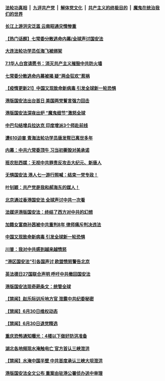 ####  [法轮功真相](../../../../basic/blob/master/README.md?t=07012231) &nbsp;|&nbsp; [九评共产党](../../../../9ping.md/blob/master/README.md?t=07012231) &nbsp;|&nbsp; [解体党文化](../../../../jtdwh.md/blob/master/README.md?t=07012231)  &nbsp;|&nbsp; [共产主义的终极目的](../../../../gczydzjmd.md/blob/master/README.md?t=07012231) &nbsp;|&nbsp; [魔鬼在统治我们的世界](../../../../mgztzwmdsj.md/blob/master/README.md?t=07012231) 

#### [长江上游洪灾泛滥 云南昭通灾情惨重](../pages/prog204/a102883561.md?t=07012231) 

#### [【热门话题】七常委分散逃命内幕/全球声讨国安法](../pages/prog204/a102883556.md?t=07012231) 

#### [大连法轮功学员任海飞被绑架](../pages/prog204/a102883554.md?t=07012231) 

#### [7.1华人白宫请愿书：消灭共产主义摧毁中共防火墙](../pages/prog204/a102883560.md?t=07012231) 

#### [七常委分散逃命内幕被揭 疑“两会狂欢”惹祸](../pages/prog204/a102883519.md?t=07012231) 

#### [【疫情更新21】中国又现致命新病毒 引发全球新一轮恐惧](../pages/prog204/a102881681.md?t=07012231) 

#### [港版国安法出台首日 美国两党誓言强力回击](../pages/prog204/a102883518.md?t=07012231) 

#### [港版国安法深夜出炉 “魔鬼细节”激怒全球](../pages/prog204/a102883482.md?t=07012231) 

#### [中巴勾结增兵拉达克 印度增派3个师赴前线](../pages/prog204/a102883436.md?t=07012231) 

#### [遭610迫害 青海法轮功学员唐发帮已离世多年](../pages/prog204/a102883426.md?t=07012231) 

#### [内幕：中共六常委顶牛 习当初撕毁对美承诺](../pages/prog204/a102883417.md?t=07012231) 

#### [班农批西媒：无视中共罪责反攻击大纪元、新唐人](../pages/prog204/a102883365.md?t=07012231) 

#### [无惧国安法 港人七一游行照喊：结束一党专政！](../pages/prog204/a102883349.md?t=07012231) 

#### [叶钊颖：共产党是我和郝海东的媒人！](../pages/prog204/a102883356.md?t=07012231) 

#### [北京通过香港国安法 全球声讨中共一次看](../pages/prog204/a102883335.md?t=07012231) 

#### [法媒评港版国安法：终结了西方对中共的幻想](../pages/prog204/a102883313.md?t=07012231) 

#### [加籍女富商孙茜被中共重判8年   律师痛斥判决违法](../pages/prog204/a102883305.md?t=07012231) 

#### [中国又现致命新病毒 引发全球新一轮恐惧](../pages/prog204/a102883304.md?t=07012231) 


#### [川普：我对中共感到越来越愤怒](../pages/prog204/a102883276.md?t=07012231) 

#### [“港区国安法”引各国声讨 欧盟愤怒警告北京](../pages/prog204/a102883263.md?t=07012231) 

#### [英法德日27国联合声明 呼吁中共撤回国安法](../pages/prog204/a102883262.md?t=07012231) 

#### [港版国安法现奇葩条文：统管全球](../pages/prog204/a102883122.md?t=07012231) 

#### [【禁闻】赵乐际训斥地方官 泄露中共纪委秘密](../pages/prog204/a102883200.md?t=07012231) 

#### [【禁闻】6月30日维权动态](../pages/prog204/a102883140.md?t=07012231) 

#### [【禁闻】6月30日退党精选](../pages/prog204/a102883143.md?t=07012231) 

#### [重庆恐怖通知曝光：4楼以下做好防洪准备](../pages/prog204/a102883052.md?t=07012231) 

#### [湖北各地频现水淹触电亡 官方首认三峡泄洪](../pages/prog204/a102883039.md?t=07012231) 

#### [【禁闻】水淹中国半壁 中共首度承认三峡大坝泄洪](../pages/prog204/a102883065.md?t=07012231) 

#### [港版国安法全文公布 重案由驻港公署侦办送中审理](../pages/prog204/a102883038.md?t=07012231) 

